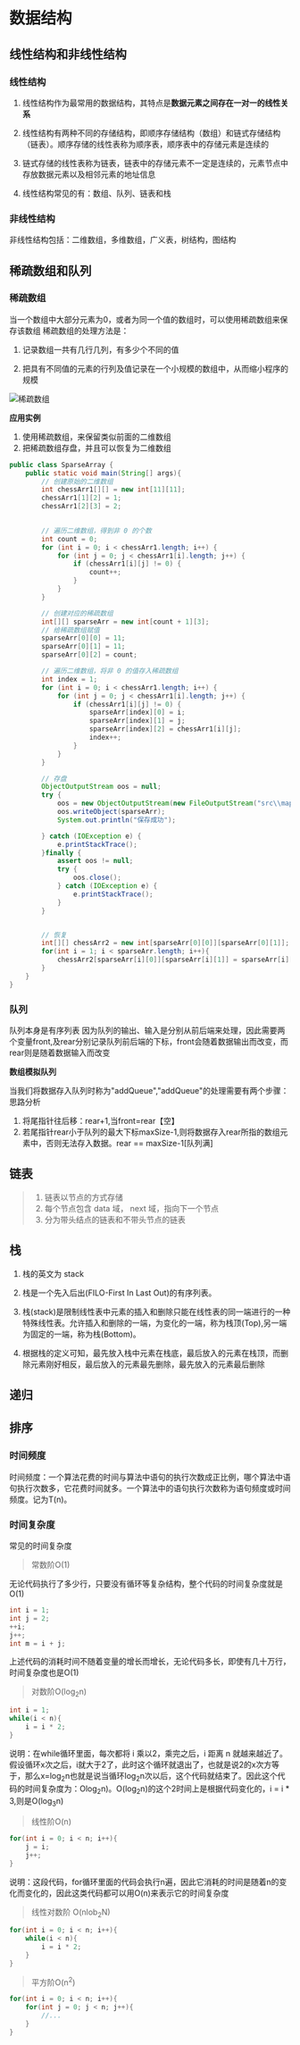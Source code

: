 # 数据结构

## 线性结构和非线性结构

### 线性结构

1) 线性结构作为最常用的数据结构，其特点是<b>数据元素之间存在一对一的线性关系</b>

2) 线性结构有两种不同的存储结构，即顺序存储结构（数组）和链式存储结构（链表）。顺序存储的线性表称为顺序表，顺序表中的存储元素是连续的

3) 链式存储的线性表称为链表，链表中的存储元素不一定是连续的，元素节点中存放数据元素以及相邻元素的地址信息

4) 线性结构常见的有：数组、队列、链表和栈

### 非线性结构

非线性结构包括：二维数组，多维数组，广义表，树结构，图结构



## 稀疏数组和队列

### 稀疏数组

当一个数组中大部分元素为0，或者为同一个值的数组时，可以使用稀疏数组来保存该数组
稀疏数组的处理方法是：

1) 记录数组一共有几行几列，有多少个不同的值

2) 把具有不同值的元素的行列及值记录在一个小规模的数组中，从而缩小程序的规模

![稀疏数组](数据结构.assets/1.png)

<b>应用实例</b>

1. 使用稀疏数组，来保留类似前面的二维数组
2. 把稀疏数组存盘，并且可以恢复为二维数组

```java
public class SparseArray {
    public static void main(String[] args){
        // 创建原始的二维数组
        int chessArr1[][] = new int[11][11];
        chessArr1[1][2] = 1;
        chessArr1[2][3] = 2;

    
        // 遍历二维数组，得到非 0 的个数
        int count = 0;
        for (int i = 0; i < chessArr1.length; i++) {
            for (int j = 0; j < chessArr1[i].length; j++) {
                if (chessArr1[i][j] != 0) {
                    count++;
                }
            }
        }

        // 创建对应的稀疏数组
        int[][] sparseArr = new int[count + 1][3];
        // 给稀疏数组赋值
        sparseArr[0][0] = 11;
        sparseArr[0][1] = 11;
        sparseArr[0][2] = count;

        // 遍历二维数组，将非 0 的值存入稀疏数组
        int index = 1;
        for (int i = 0; i < chessArr1.length; i++) {
            for (int j = 0; j < chessArr1[i].length; j++) {
                if (chessArr1[i][j] != 0) {
                    sparseArr[index][0] = i;
                    sparseArr[index][1] = j;
                    sparseArr[index][2] = chessArr1[i][j];
                    index++;
                }
            }
        }

        // 存盘
        ObjectOutputStream oos = null;
        try {
            oos = new ObjectOutputStream(new FileOutputStream("src\\map.data"));
            oos.writeObject(sparseArr);
            System.out.println("保存成功");

        } catch (IOException e) {
            e.printStackTrace();
        }finally {
            assert oos != null;
            try {
                oos.close();
            } catch (IOException e) {
                e.printStackTrace();
            }
        }


        // 恢复
        int[][] chessArr2 = new int[sparseArr[0][0]][sparseArr[0][1]];
        for(int i = 1; i < sparseArr.length; i++){
            chessArr2[sparseArr[i][0]][sparseArr[i][1]] = sparseArr[i][2];
        }
    }
}
```



### 队列

队列本身是有序列表
因为队列的输出、输入是分别从前后端来处理，因此需要两个变量front,及rear分别记录队列前后端的下标，front会随着数据输出而改变，而rear则是随着数据输入而改变

<b>数组模拟队列</b>

当我们将数据存入队列时称为"addQueue","addQueue"的处理需要有两个步骤：思路分析

1. 将尾指针往后移：rear+1,当front=rear【空】
2. 若尾指针rear小于队列的最大下标maxSize-1,则将数据存入rear所指的数组元素中，否则无法存入数据。rear == maxSize-1[队列满]

## 链表

> 1. 链表以节点的方式存储
> 2. 每个节点包含 data 域， next 域，指向下一个节点
> 3. 分为带头结点的链表和不带头节点的链表





## 栈

1) 栈的英文为 stack

2) 栈是一个先入后出(FILO-First In Last Out)的有序列表。

3) 栈(stack)是限制线性表中元素的插入和删除只能在线性表的同一端进行的一种特殊线性表。允许插入和删除的一端，为变化的一端，称为栈顶(Top),另一端为固定的一端，称为栈(Bottom)。

4) 根据栈的定义可知，最先放入栈中元素在栈底，最后放入的元素在栈顶，而删除元素刚好相反，最后放入的元素最先删除，最先放入的元素最后删除





## 递归





## 排序

### 时间频度

时间频度：一个算法花费的时间与算法中语句的执行次数成正比例，哪个算法中语句执行次数多，它花费时间就多。一个算法中的语句执行次数称为语句频度或时间频度。记为T(n)。

### 时间复杂度

常见的时间复杂度

> 常数阶O(1)

无论代码执行了多少行，只要没有循环等复杂结构，整个代码的时间复杂度就是O(1)

```java
int i = 1;
int j = 2;
++i;
j++;
int m = i + j;
```

上述代码的消耗时间不随着变量的增长而增长，无论代码多长，即使有几十万行，时间复杂度也是O(1)

> 对数阶O(log<sub>2</sub>n)

```java
int i = 1;
while(i < n){
    i = i * 2;
}
```

说明：在while循环里面，每次都将 i 乘以2，乘完之后，i 距离 n 就越来越近了。假设循环x次之后，i就大于2了，此时这个循环就退出了，也就是说2的x次方等于，那么x=log<sub>2</sub>n也就是说当循环Iog<sub>2</sub>n次以后，这个代码就结束了。因此这个代码的时间复杂度为：Olog<sub>2</sub>n)。O(log<sub>2</sub>n)的这个2时间上是根据代码变化的，i = i * 3,则是O(log<sub>3</sub>n)

> 线性阶O(n)

```java
for(int i = 0; i < n; i++){
    j = i;
    j++;
}
```

说明：这段代码，for循环里面的代码会执行n遍，因此它消耗的时间是随着n的变化而变化的，因此这类代码都可以用O(n)来表示它的时间复杂度

> 线性对数阶 O(nlob<sub>2</sub>N)

```java
for(int i = 0; i < n; i++){
    while(i < n){
        i = i * 2;
    }
}
```

> 平方阶O(n<sup>2</sup>)

```java
for(int i = 0; i < n; i++){
    for(int j = 0; j < n; j++){
        //...
    }
}
```

